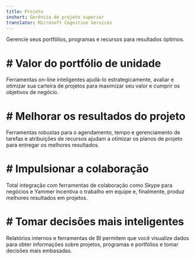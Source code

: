 ```yaml
---
title: Projeto
inshort: Gerência de projeto superior
translator: Microsoft Cognitive Services
---
```


Gerencie seus portfólios, programas e recursos para resultados óptimos.

# # Valor do portfólio de unidade
Ferramentas on-line inteligentes ajudá-lo estrategicamente, avaliar e otimizar sua carteira de projetos para maximizar seu valor e cumprir os objetivos de negócio. 

# # Melhorar os resultados do projeto
Ferramentas robustas para o agendamento, tempo e gerenciamento de tarefas e atribuições de recursos ajudam a otimizar os planos de projeto para entregar os melhores resultados. 

# # Impulsionar a colaboração
Total integração com ferramentas de colaboração como Skype para negócios e Yammer incentiva o trabalho em equipe e, finalmente, produz melhores resultados em projetos. 

# # Tomar decisões mais inteligentes 
Relatórios internos e ferramentas de BI permitem que você visualize dados para obter informações sobre projetos, programas e portfólios e tomar decisões mais embasadas. 





